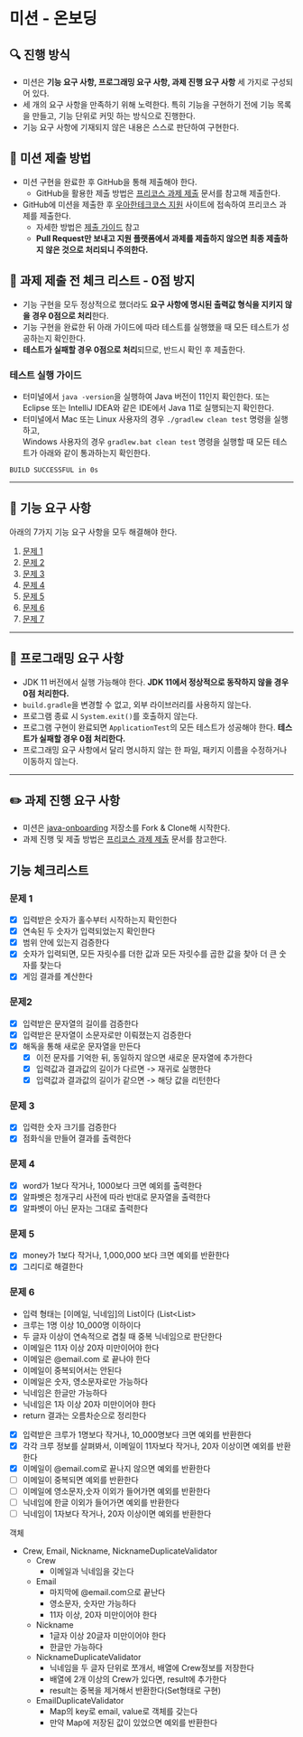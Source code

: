 # 미션 - 온보딩

## 🔍 진행 방식

- 미션은 **기능 요구 사항, 프로그래밍 요구 사항, 과제 진행 요구 사항** 세 가지로 구성되어 있다.
- 세 개의 요구 사항을 만족하기 위해 노력한다. 특히 기능을 구현하기 전에 기능 목록을 만들고, 기능 단위로 커밋 하는 방식으로 진행한다.
- 기능 요구 사항에 기재되지 않은 내용은 스스로 판단하여 구현한다.

## 📮 미션 제출 방법

- 미션 구현을 완료한 후 GitHub을 통해 제출해야 한다.
    - GitHub을 활용한 제출 방법은 [프리코스 과제 제출](https://github.com/woowacourse/woowacourse-docs/tree/master/precourse) 문서를 참고해
      제출한다.
- GitHub에 미션을 제출한 후 [우아한테크코스 지원](https://apply.techcourse.co.kr) 사이트에 접속하여 프리코스 과제를 제출한다.
    - 자세한 방법은 [제출 가이드](https://github.com/woowacourse/woowacourse-docs/tree/master/precourse#제출-가이드) 참고
    - **Pull Request만 보내고 지원 플랫폼에서 과제를 제출하지 않으면 최종 제출하지 않은 것으로 처리되니 주의한다.**

## 🚨 과제 제출 전 체크 리스트 - 0점 방지

- 기능 구현을 모두 정상적으로 했더라도 **요구 사항에 명시된 출력값 형식을 지키지 않을 경우 0점으로 처리**한다.
- 기능 구현을 완료한 뒤 아래 가이드에 따라 테스트를 실행했을 때 모든 테스트가 성공하는지 확인한다.
- **테스트가 실패할 경우 0점으로 처리**되므로, 반드시 확인 후 제출한다.

### 테스트 실행 가이드

- 터미널에서 `java -version`을 실행하여 Java 버전이 11인지 확인한다. 또는 Eclipse 또는 IntelliJ IDEA와 같은 IDE에서 Java 11로 실행되는지 확인한다.
- 터미널에서 Mac 또는 Linux 사용자의 경우 `./gradlew clean test` 명령을 실행하고,   
  Windows 사용자의 경우  `gradlew.bat clean test` 명령을 실행할 때 모든 테스트가 아래와 같이 통과하는지 확인한다.

```
BUILD SUCCESSFUL in 0s
```

---

## 🚀 기능 요구 사항
아래의 7가지 기능 요구 사항을 모두 해결해야 한다.

1. [문제 1](./docs/PROBLEM1.md)
2. [문제 2](./docs/PROBLEM2.md)
3. [문제 3](./docs/PROBLEM3.md)
4. [문제 4](./docs/PROBLEM4.md)
5. [문제 5](./docs/PROBLEM5.md)
6. [문제 6](./docs/PROBLEM6.md)
7. [문제 7](./docs/PROBLEM7.md)

---

## 🎯 프로그래밍 요구 사항

- JDK 11 버전에서 실행 가능해야 한다. **JDK 11에서 정상적으로 동작하지 않을 경우 0점 처리한다.**
- `build.gradle`을 변경할 수 없고, 외부 라이브러리를 사용하지 않는다.
- 프로그램 종료 시 `System.exit()`를 호출하지 않는다.
- 프로그램 구현이 완료되면 `ApplicationTest`의 모든 테스트가 성공해야 한다. **테스트가 실패할 경우 0점 처리한다.**
- 프로그래밍 요구 사항에서 달리 명시하지 않는 한 파일, 패키지 이름을 수정하거나 이동하지 않는다.

---

## ✏️ 과제 진행 요구 사항

- 미션은 [java-onboarding](https://github.com/woowacourse-precourse/java-onboarding) 저장소를 Fork & Clone해 시작한다.
- 과제 진행 및 제출 방법은 [프리코스 과제 제출](https://github.com/woowacourse/woowacourse-docs/tree/master/precourse) 문서를 참고한다.

## 기능 체크리스트

### 문제 1
- [x] 입력받은 숫자가 홀수부터 시작하는지 확인한다
- [x] 연속된 두 숫자가 입력되었는지 확인한다
- [x] 범위 안에 있는지 검증한다
- [x] 숫자가 입력되면, 모든 자릿수를 더한 값과 모든 자릿수를 곱한 값을 찾아 더 큰 숫자를 찾는다
- [x] 게임 결과를 계산한다

### 문제2
- [x] 입력받은 문자열의 길이를 검증한다
- [x] 입력받은 문자열이 소문자로만 이뤄졌는지 검증한다
- [x] 해독을 통해 새로운 문자열을 만든다
  - [x] 이전 문자를 기억한 뒤, 동일하지 않으면 새로운 문자열에 추가한다
  - [x] 입력값과 결과값의 길이가 다르면 -> 재귀로 실행한다
  - [x] 입력값과 결과값의 길이가 같으면 -> 해당 값을 리턴한다

### 문제 3
- [x] 입력한 숫자 크기를 검증한다
- [x] 점화식을 만들어 결과를 출력한다

### 문제 4
- [x] word가 1보다 작거나, 1000보다 크면 예외를 출력한다
- [x] 알파벳은 청개구리 사전에 따라 반대로 문자열을 출력한다
- [x] 알파벳이 아닌 문자는 그대로 출력한다

### 문제 5
- [x] money가 1보다 작거나, 1,000,000 보다 크면 예외를 반환한다
- [x] 그리디로 해결한다

### 문제 6
- 입력 형태는 [이메일, 닉네임]의 List이다 (List<List<String>>
- 크루는 1명 이상 10_000명 이하이다
- 두 글자 이상이 연속적으로 겹칠 때 중복 닉네임으로 판단한다
- 이메일은 11자 이상 20자 미만이어야 한다
- 이메일은 @email.com 로 끝나야 한다
- 이메일이 중복되어서는 안된다
- 이메일은 숫자, 영소문자로만 가능하다
- 닉네임은 한글만 가능하다
- 닉네임은 1자 이상 20자 미만이어야 한다
- return 결과는 오름차순으로 정리한다
- [x] 입력받은 크루가 1명보다 작거나, 10_000명보다 크면 예외를 반환한다
- [x] 각각 크루 정보를 살펴봐서, 이메일이 11자보다 작거나, 20자 이상이면 예외를 반환한다
- [x] 이메일이 @email.com로 끝나지 않으면 예외를 반환한다
- [ ] 이메일이 중복되면 예외를 반환한다
- [ ] 이메일에 영소문자,숫자 이외가 들어가면 예외를 반환한다
- [ ] 닉네임에 한글 이외가 들어가면 예외를 반환한다
- [ ] 닉네임이 1자보다 작거나, 20자 이상이면 예외를 반환한다

객체
- Crew, Email, Nickname, NicknameDuplicateValidator
  - Crew
    - 이메일과 닉네임을 갖는다
  - Email
    - 마지막에 @email.com으로 끝난다
    - 영소문자, 숫자만 가능하다
    - 11자 이상, 20자 미만이어야 한다
  - Nickname
    - 1글자 이상 20글자 미만이어야 한다
    - 한글만 가능하다
  - NicknameDuplicateValidator
    - 닉네임을 두 글자 단위로 쪼개서, 배열에 Crew정보를 저장한다
    - 배열에 2개 이상의 Crew가 있다면, result에 추가한다
    - result는 중복을 제거해서 반환한다(Set형태로 구현)
  - EmailDuplicateValidator
    - Map의 key로 email, value로 객체를 갖는다
    - 만약 Map에 저장된 값이 있었으면 예외를 반환한다